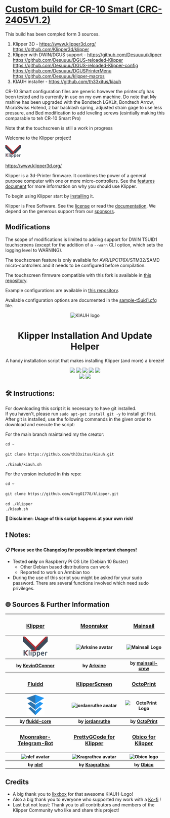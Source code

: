 # [Custom build for CR-10 Smart (CRC-2405V1.2)](https://github.com/Desuuuu/klipper/discussions/74)

This build has been compled form 3 sources.
1) Klipper 3D - https://www.klipper3d.org/ https://github.com/Klipper3d/klipper
2) Klipper with DWIN/DGUS support - https://github.com/Desuuuu/klipper https://github.com/Desuuuu/DGUS-reloaded-Klipper https://github.com/Desuuuu/DGUS-reloaded-Klipper-config https://github.com/Desuuuu/DGUSPrinterMenu https://github.com/Desuuuu/klipper-macros
3) KIAUH installer - https://github.com/th33xitus/kiauh

CR-10 Smart configuration files are generic however the printer.cfg has been tested and is currently in use on my own machine.
Do note that My mahine has been upgraded with the Bondtech LGXLit, Bondtech Arrow, MicroSwiss Hotend, z bar backlash spring, adjusted strain gage to use less pressure, and Bed modification to add leveling screws (esintially making this comparable to teh CR-10 Smart Pro)

Note that the touchscreen is still a work in progress

Welcome to the Klipper project!

[![Klipper](docs/img/klipper-logo-small.png)](https://www.klipper3d.org/)

https://www.klipper3d.org/

Klipper is a 3d-Printer firmware. It combines the power of a general
purpose computer with one or more micro-controllers. See the
[features document](https://www.klipper3d.org/Features.html) for more
information on why you should use Klipper.

To begin using Klipper start by
[installing](https://www.klipper3d.org/Installation.html) it.

Klipper is Free Software. See the [license](COPYING) or read the
[documentation](https://www.klipper3d.org/Overview.html). We depend on
the generous support from our
[sponsors](https://www.klipper3d.org/Sponsors.html).

## Modifications

The scope of modifications is limited to adding support for DWIN T5UID1
touchscreens (except for the addition of a `--warn` CLI option, which sets the
logging level to WARNING).

The touchscreen feature is only available for AVR/LPC176X/STM32/SAMD
micro-controllers and it needs to be configured before compilation.

The touchscreen firmware compatible with this fork is available in
[this repository](https://github.com/Desuuuu/DGUS-reloaded-Klipper).

Example configurations are available in
[this repository](https://github.com/Desuuuu/DGUS-reloaded-Klipper-config).

Available configuration options are documented in the
[sample-t5uid1.cfg](/config/sample-t5uid1.cfg) file.




<p align="center">
  <a>
    <img src="https://raw.githubusercontent.com/th33xitus/kiauh/master/resources/screenshots/kiauh.png" alt="KIAUH logo" height="181">
    <h1 align="center">Klipper Installation And Update Helper</h1>
  </a>
</p>

<p align="center">
  A handy installation script that makes installing Klipper (and more) a breeze!
</p>

<p align="center">
  <a><img src="https://img.shields.io/github/license/th33xitus/kiauh"></a>
  <a><img src="https://img.shields.io/github/stars/th33xitus/kiauh"></a>
  <a><img src="https://img.shields.io/github/forks/th33xitus/kiauh"></a>
  <a><img src="https://img.shields.io/github/languages/top/th33xitus/kiauh?logo=gnubash&logoColor=white"></a>
  <a><img src="https://img.shields.io/github/v/tag/th33xitus/kiauh"></a>
  <br />  
  <a><img src="https://img.shields.io/github/last-commit/th33xitus/kiauh"></a>
  <a><img src="https://img.shields.io/github/contributors/th33xitus/kiauh"></a>
</p>

## **🛠️ Instructions:**

For downloading this script it is necessary to have git installed.\
If you haven't, please run `sudo apt-get install git -y` to install git first.\
After git is installed, use the following commands in the given order to download and execute the script:

For the main branch maintained my the creator:
```shell
cd ~

git clone https://github.com/th33xitus/kiauh.git

./kiauh/kiauh.sh
```

For the version included in this repo:
```shell
cd ~

git clone https://github.com/GregO1778/klipper.git

cd ./klipper
./kiauh.sh
```
**📢 Disclaimer: Usage of this script happens at your own risk!**


## **❗ Notes:**

**📋 Please see the [Changelog](docs/changelog.md) for possible important changes!**

- Tested **only** on Raspberry Pi OS Lite (Debian 10 Buster)
    - Other Debian based distributions can work
    - Reported to work on Armbian too
- During the use of this script you might be asked for your sudo password. There are several functions involved which need sudo privileges.

## **🌐 Sources & Further Information**

<table>
<tr>
<th><h3><a href="https://github.com/Klipper3d/klipper">Klipper</a></h3></th>
<th><h3><a href="https://github.com/Arksine/moonraker">Moonraker</a></h3></th>
<th><h3><a href="https://github.com/mainsail-crew/mainsail">Mainsail</a></h3></th>
</tr>
<tr>
<th><img src="https://raw.githubusercontent.com/Klipper3d/klipper/master/docs/img/klipper-logo.png" alt="Klipper Logo" height="64"></th>
<th><img src="https://avatars.githubusercontent.com/u/9563098?v=4" alt="Arksine avatar" height="64"></th>
<th><img src="https://raw.githubusercontent.com/mainsail-crew/docs/master/assets/img/logo.png" alt="Mainsail Logo" height="64"></th>
</tr>
<tr>
<th>by <a href="https://github.com/KevinOConnor">KevinOConnor</a></th>
<th>by <a href="https://github.com/Arksine">Arksine</a></th>
<th>by <a href="https://github.com/mainsail-crew">mainsail-crew</a></th>
</tr>
<tr>
<th><h3><a href="https://github.com/fluidd-core/fluidd">Fluidd</a></h3></th>
<th><h3><a href="https://github.com/jordanruthe/KlipperScreen">KlipperScreen</a></h3></th>
<th><h3><a href="https://github.com/OctoPrint/OctoPrint">OctoPrint</a></h3></th>
</tr>
<tr>
<th><img src="https://raw.githubusercontent.com/fluidd-core/fluidd/master/docs/assets/images/logo.svg" alt="Fluidd Logo" height="64"></th>
<th><img src="https://avatars.githubusercontent.com/u/31575189?v=4" alt="jordanruthe avatar" height="64"></th>
<th><img src="https://camo.githubusercontent.com/627be7fc67195b626b298af9b9677d7c58e698c67305e54324cffbe06130d4a4/68747470733a2f2f6f63746f7072696e742e6f72672f6173736574732f696d672f6c6f676f2e706e67" alt="OctoPrint Logo" height="64"></th>
</tr>
<tr>
<th>by <a href="https://github.com/fluidd-core">fluidd-core</a></th>
<th>by <a href="https://github.com/jordanruthe">jordanruthe</a></th>
<th>by <a href="https://github.com/OctoPrint">OctoPrint</a></th>
</tr>
<th><h3><a href="https://github.com/nlef/moonraker-telegram-bot">Moonraker-Telegram-Bot</a></h3></th>
<th><h3><a href="https://github.com/Kragrathea/pgcode">PrettyGCode for Klipper</a></h3></th>
<th><h3><a href="https://github.com/TheSpaghettiDetective/moonraker-obico">Obico for Klipper</a></h3></th>
<tr>
</tr>
<tr>
<th><img src="https://avatars.githubusercontent.com/u/52351624?v=4" alt="nlef avatar" height="64"></th>
<th><img src="https://avatars.githubusercontent.com/u/5917231?v=4" alt="Kragrathea avatar" height="64"></th>
<th><img src="https://avatars.githubusercontent.com/u/46323662?s=200&v=4" alt="Obico logo" height="64"></th>

</tr>
<tr>
<th>by <a href="https://github.com/nlef">nlef</a></th>
<th>by <a href="https://github.com/Kragrathea">Kragrathea</a></th>
<th>by <a href="https://github.com/TheSpaghettiDetective">Obico</a></th>
</tr>
</table>

## **Credits**

* A big thank you to [lixxbox](https://github.com/lixxbox) for that awesome KIAUH-Logo!
* Also a big thank you to everyone who supported my work with a [Ko-fi](https://ko-fi.com/th33xitus) !
* Last but not least: Thank you to all contributors and members of the Klipper Community who like and share this project!

